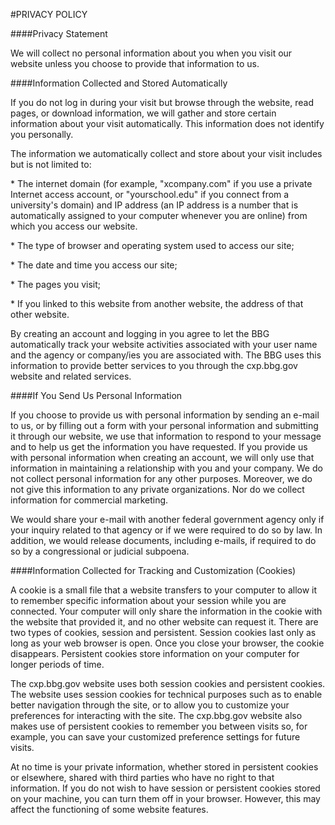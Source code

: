 #PRIVACY POLICY

####Privacy Statement

We will collect no personal information about you when you visit our website unless you choose to provide that information to us.

####Information Collected and Stored Automatically

If you do not log in during your visit but browse through the website, read pages, or download information, we will gather and store certain information about your visit automatically. This information does not identify you personally. 

The information we automatically collect and store about your visit includes but is not limited to:

\* The internet domain (for example, "xcompany.com" if you use a private Internet access account, or "yourschool.edu" if you connect from a university's domain) and IP address (an IP address is a number that is automatically assigned to your computer whenever you are online) from which you access our website.

\* The type of browser and operating system used to access our site;

\* The date and time you access our site;

\* The pages you visit;

\* If you linked to this website from another website, the address of that other website.

By creating an account and logging in you agree to let the BBG automatically track your website activities associated with your user name and the agency or company/ies you are associated with. The BBG uses this information to provide better services to you through the cxp.bbg.gov website and related services.

####If You Send Us Personal Information

If you choose to provide us with personal information by sending an e-mail to us, or by filling out a form with your personal information and submitting it through our website, we use that information to respond to your message and to help us get the information you have requested. If you provide us with personal information when creating an account, we will only use that information in maintaining a relationship with you and your company. We do not collect personal information for any other purposes. Moreover, we do not give this information to any private organizations. Nor do we collect information for commercial marketing.

We would share your e-mail with another federal government agency only if your inquiry related to that agency or if we were required to do so by law. In addition, we would release documents, including e-mails, if required to do so by a congressional or judicial subpoena.

####Information Collected for Tracking and Customization (Cookies)

A cookie is a small file that a website transfers to your computer to allow it to remember specific information about your session while you are connected. Your computer will only share the information in the cookie with the website that provided it, and no other website can request it. There are two types of cookies, session and persistent. Session cookies last only as long as your web browser is open. Once you close your browser, the cookie disappears. Persistent cookies store information on your computer for longer periods of time.

The cxp.bbg.gov website uses both session cookies and persistent cookies. The website uses session cookies for technical purposes such as to enable better navigation through the site, or to allow you to customize your preferences for interacting with the site. The cxp.bbg.gov website also makes use of persistent cookies to remember you between visits so, for example, you can save your customized preference settings for future visits.

At no time is your private information, whether stored in persistent cookies or elsewhere, shared with third parties who have no right to that information. If you do not wish to have session or persistent cookies stored on your machine, you can turn them off in your browser. However, this may affect the functioning of some website features.
